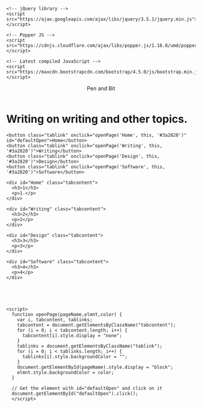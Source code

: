 
<!DOCTYPE html>
  <head>
    <meta charset="utf-8">
    <meta http-equiv="X-UA-Compatible" content="IE=edge">
    <title> Main Page </title>
    <meta name="description" content="">
    <meta name="viewport" content="width=device-width, initial-scale=1">
    <link rel="stylesheet" href="site.css">
    <!-- Latest compiled and minified CSS -->
    <link rel="stylesheet" href="https://maxcdn.bootstrapcdn.com/bootstrap/4.5.0/css/bootstrap.min.css">

    <!-- jQuery library -->
    <script src="https://ajax.googleapis.com/ajax/libs/jquery/3.5.1/jquery.min.js"></script>

    <!-- Popper JS -->
    <script src="https://cdnjs.cloudflare.com/ajax/libs/popper.js/1.16.0/umd/popper.min.js"></script>

    <!-- Latest compiled JavaScript -->
    <script src="https://maxcdn.bootstrapcdn.com/bootstrap/4.5.0/js/bootstrap.min.js"></script>
    
  </head>
  <body> 
    <div class="text-center bg-dark title-header">
      <header class="display-1 text-light"> Pen and Bit</header>
      <h1 class="text-secondary"> Writing on writing and other topics.</h1>
    </div>

    <button class="tablink" onclick="openPage('Home', this, '#3a2820')" id="defaultOpen">Home</button>
    <button class="tablink" onclick="openPage('Writing', this, '#3a2820')">Writing</button>
    <button class="tablink" onclick="openPage('Design', this, '#3a2820')">Design</button>
    <button class="tablink" onclick="openPage('Software', this, '#3a2820')">Software</button>
    
    <div id="Home" class="tabcontent">
      <h3>1</h3>
      <p>1.</p>
    </div>

    <div id="Writing" class="tabcontent">
      <h3>2</h3>
      <p>2</p>
    </div>

    <div id="Design" class="tabcontent">
      <h3>3</h3>
      <p>3</p>
    </div>

    <div id="Software" class="tabcontent">
      <h3>4</h3>
      <p>4</p>
    </div>





    <script>
      function openPage(pageName,elmnt,color) {
        var i, tabcontent, tablinks;
        tabcontent = document.getElementsByClassName("tabcontent");
        for (i = 0; i < tabcontent.length; i++) {
          tabcontent[i].style.display = "none";
        }
        tablinks = document.getElementsByClassName("tablink");
        for (i = 0; i < tablinks.length; i++) {
          tablinks[i].style.backgroundColor = "";
        }
        document.getElementById(pageName).style.display = "block";
        elmnt.style.backgroundColor = color;
      }
      
      // Get the element with id="defaultOpen" and click on it
      document.getElementById("defaultOpen").click();
      </script>

  </body>
</html>